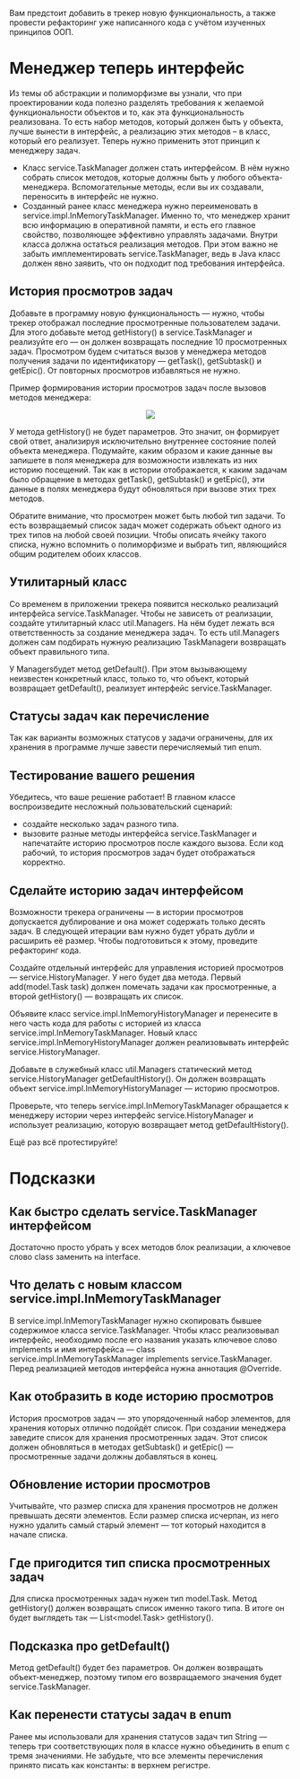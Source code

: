Вам предстоит добавить в трекер новую функциональность, а также провести рефакторинг уже написанного кода с учётом изученных принципов ООП.
# Менеджер теперь интерфейс
Из темы об абстракции и полиморфизме вы узнали, что при проектировании кода полезно разделять требования к желаемой функциональности объектов и то, как эта функциональность реализована. То есть набор методов, который должен быть у объекта, лучше вынести в интерфейс, а реализацию этих методов – в класс, который его реализует. Теперь нужно применить этот принцип к менеджеру задач.
- Класс service.TaskManager должен стать интерфейсом. В нём нужно собрать список методов, которые должны быть у любого объекта-менеджера. Вспомогательные методы, если вы их создавали, переносить в интерфейс не нужно.
- Созданный ранее класс менеджера нужно переименовать в service.impl.InMemoryTaskManager. Именно то, что менеджер хранит всю информацию в оперативной памяти, и есть его главное свойство, позволяющее эффективно управлять задачами. Внутри класса должна остаться реализация методов. При этом важно не забыть имплементировать service.TaskManager, ведь в Java класс должен явно заявить, что он подходит под требования интерфейса.

## История просмотров задач
Добавьте в программу новую функциональность — нужно, чтобы трекер отображал последние просмотренные пользователем задачи. Для этого добавьте метод getHistory() в  service.TaskManager и реализуйте его — он должен возвращать последние 10 просмотренных задач. Просмотром будем считаться вызов у менеджера методов получения задачи по идентификатору  — getTask(), getSubtask() и getEpic(). От повторных просмотров избавляться не нужно.

Пример формирования истории просмотров задач после вызовов методов менеджера:
<p align="center">
  <img src="S3_23-2_1642680621.png" />
</p>
У метода getHistory() не будет параметров. Это значит, он формирует свой ответ, анализируя исключительно внутреннее состояние полей объекта менеджера. Подумайте, каким образом и какие данные вы запишете в поля менеджера для возможности извлекать из них историю посещений. Так как в истории отображается, к каким задачам было обращение в методах getTask(), getSubtask() и getEpic(), эти данные в полях менеджера будут обновляться при вызове этих трех методов.


Обратите внимание, что просмотрен может быть любой тип задачи. То есть возвращаемый список задач может содержать объект одного из трех типов на любой своей позиции. Чтобы описать ячейку такого списка, нужно вспомнить о полиморфизме и выбрать тип, являющийся общим родителем обоих классов.
## Утилитарный класс

Со временем в приложении трекера появится несколько реализаций интерфейса service.TaskManager.   Чтобы не зависеть от реализации, создайте утилитарный класс util.Managers.  На нём будет лежать вся ответственность за создание менеджера задач. То есть util.Managers должен сам подбирать нужную реализацию TaskManagerи возвращать объект правильного типа.

У Managersбудет метод  getDefault().  При этом вызывающему неизвестен конкретный класс, только то, что объект, который возвращает getDefault(), реализует интерфейс service.TaskManager.
## Статусы задач как перечисление

Так как варианты возможных статусов у задачи ограничены, для их хранения в программе лучше завести перечисляемый тип enum.

## Тестирование вашего решения

Убедитесь, что ваше решение работает! В главном классе воспроизведите несложный пользовательский сценарий: 
- создайте несколько задач разного типа.
- вызовите разные методы интерфейса service.TaskManager и напечатайте историю просмотров после каждого вызова. Если код рабочий, то история просмотров задач будет отображаться корректно.
## Сделайте историю задач интерфейсом

Возможности трекера ограничены — в истории просмотров допускается дублирование и она может содержать только десять задач. В следующей итерации вам нужно будет убрать дубли и расширить её размер. Чтобы подготовиться к этому, проведите рефакторинг кода. 

Создайте отдельный интерфейс для управления историей просмотров — service.HistoryManager. У него будет два метода. Первый add(model.Task task) должен помечать задачи как просмотренные, а второй getHistory() — возвращать их список. 

Объявите класс service.impl.InMemoryHistoryManager и перенесите в него часть кода для работы с историей из  класса service.impl.InMemoryTaskManager.  Новый класс service.impl.InMemoryHistoryManager должен реализовывать интерфейс service.HistoryManager. 

Добавьте в служебный класс util.Managers статический метод service.HistoryManager getDefaultHistory().  Он должен возвращать объект service.impl.InMemoryHistoryManager — историю просмотров. 

Проверьте, что теперь service.impl.InMemoryTaskManager обращается к менеджеру истории через интерфейс service.HistoryManager и использует реализацию, которую возвращает метод getDefaultHistory().

Ещё раз всё протестируйте! 



# Подсказки

## Как быстро сделать service.TaskManager интерфейсом
Достаточно просто убрать у всех методов блок реализации, а ключевое слово class заменить на interface.
## Что делать с новым классом service.impl.InMemoryTaskManager
В service.impl.InMemoryTaskManager нужно скопировать бывшее содержимое класса service.TaskManager. Чтобы класс реализовывал интерфейс, необходимо после его названия указать ключевое слово implements и имя интерфейса — class service.impl.InMemoryTaskManager implements service.TaskManager. Перед реализацией методов интерфейса нужна аннотация @Override.
## Как отобразить в коде историю просмотров
История просмотров задач — это упорядоченный набор элементов, для хранения которых отлично подойдёт список. При создании менеджера заведите список для хранения просмотренных задач. Этот список должен обновляться в методах getSubtask() и getEpic() — просмотренные задачи должны добавляться в конец.
## Обновление истории просмотров
Учитывайте, что размер списка для хранения просмотров не должен превышать десяти элементов. Если размер списка исчерпан, из него нужно удалить самый старый элемент — тот который находится в начале списка.
## Где пригодится тип списка просмотренных задач
Для списка просмотренных задач нужен тип model.Task. Метод getHistory() должен возвращать список именно такого типа. В итоге он будет выглядеть так — List<model.Task> getHistory(). 
## Подсказка про getDefault()
Метод getDefault() будет без параметров. Он должен возвращать объект-менеджер, поэтому типом его возвращаемого значения будет service.TaskManager.
## Как перенести статусы задач в enum
Ранее мы использовали для хранения статусов задач тип String — теперь три соответствующих поля в классе нужно объединить в enum с тремя значениями. Не забудьте, что все элементы перечисления принято писать как константы: в верхнем регистре.


